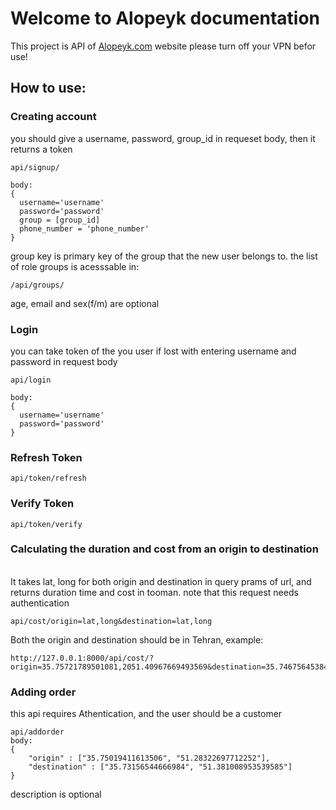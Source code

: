# Welcome to Alopeyk documentation
This project is API of [Alopeyk.com](https://alopeyk.com/) website
please turn off your VPN befor use!
## How to use:
### Creating account
you should give a username, password, group_id in requeset body, then it returns a token
```
api/signup/

body:
{
  username='username'
  password='password'
  group = [group_id]
  phone_number = 'phone_number'
}
```
group key is primary key of the group that the new user belongs to. the list of role groups is acesssable in:
```
/api/groups/
```
age, email and sex(f/m) are optional<br>
### Login
you can take token of the you user if lost with entering username and password in request body
```
api/login

body:
{
  username='username'
  password='password'
}

```
### Refresh Token
```
api/token/refresh
```
### Verify Token
```
api/token/verify
```
### Calculating the duration and cost from an origin to destination
<br>It takes lat, long for both origin and destination in query prams of url, and returns duration time and cost in tooman. note that this request needs authentication
```
api/cost/origin=lat,long&destination=lat,long
```
Both the origin and destination should be in Tehran, example:
```
http://127.0.0.1:8000/api/cost/?origin=35.75721789501081,2051.40967669493569&destination=35.746756453846,2051.37487729402636
```
### Adding order
this api requires Athentication, and the user should be a customer
```
api/addorder
body:
{
    "origin" : ["35.75019411613506", "51.28322697712252"],
    "destination" : ["35.73156544666984", "51.381008953539585"]
}
```
description is optional
